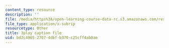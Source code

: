 ```yaml
---
content_type: resource
description: ''
file: /media/https%3A/open-learning-course-data-rc.s3.amazonaws.com/res-10-s95-physics-of-covid-19-transmission-fall-2020/bd2c496527074dbfb370c25cff4ab0ae_ePKxMVfPmws.srt
file_type: application/x-subrip
resourcetype: Other
title: 3play caption file
uid: bd2c4965-2707-4dbf-b370-c25cff4ab0ae
---
```

